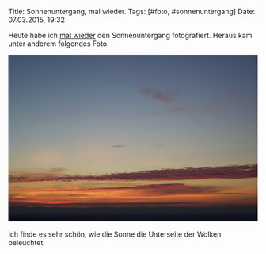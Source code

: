 Title: Sonnenuntergang, mal wieder.
Tags: [#foto, #sonnenuntergang]
Date: 07.03.2015, 19:32

Heute habe ich [mal wieder](https://blog.bullenscheisse.de/oder-foodblogger/) den Sonnenuntergang fotografiert. Heraus kam unter anderem folgendes Foto:

![Ein Sonnenuntergang, der die Wolkenunterseite rot färbt](/img/IMG_14.jpg)

Ich finde es sehr schön, wie die Sonne die Unterseite der Wolken beleuchtet.